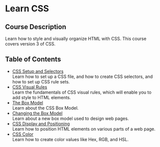 # Learn CSS
## Course Description
Learn how to style and visually organize HTML with CSS. This course covers version 3 of CSS.
## Table of Contents
- [CSS Setup and Selectors](./contents/CSS%20Setup%20and%20Selectors.md)  
Learn how to set up a CSS file, and how to create CSS selectors, and how to set up CSS rule sets.
- [CSS Visual Rules](./contents/CSS%20Visual%20Rules.md)  
Learn the fundamentals of CSS visual rules, which will enable you to add style to HTML elements.
- [The Box Model](./contents/The%20Box%20Model.md)  
Learn about the CSS Box Model.
- [Changing the Box Model](./contents/Changing%20the%20Box%20Model.md)  
Learn about a new box model used to design web pages.
- [CSS Display and Positioning](./contents/CSS%20Display%20and%20Positioning.md)  
Learn how to position HTML elements on various parts of a web page.
- [CSS Color](./contents/CSS$20Color.md)  
Learn how to create color values like Hex, RGB, and HSL.

